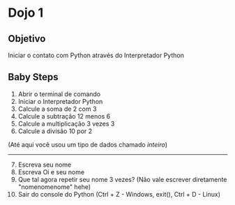 # Dojo 1


## Objetivo
Iniciar o contato com Python através do Interpretador Python


## Baby Steps
1. Abrir o terminal de comando
2. Iniciar o Interpretador Python
3. Calcule a soma de 2 com 3
4. Calcule a subtração 12 menos 6
5. Calcule a multiplicação 3 vezes 3
6. Calcule a divisão 10 por 2


(Até aqui você usou um tipo de dados chamado *inteiro*)

---



7. Escreva seu nome
8. Escreva Oi e seu nome
9. Que tal agora repetir seu nome 3 vezes? (Não vale escrever diretamente "nomenomenome" hehe)
3. Sair do console do Python (Ctrl + Z - Windows, exit(), Ctrl + D - Linux)





